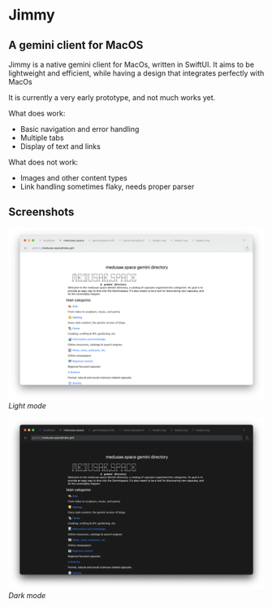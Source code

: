 #  Jimmy

## A gemini client for MacOS

Jimmy is a native gemini client for MacOs, written in SwiftUI. It aims to be lightweight and efficient, while having a design that integrates perfectly with MacOs

It is currently a very early prototype, and not much works yet.

What does work: 

- Basic navigation and error handling
- Multiple tabs
- Display of text and links

What does not work:

- Images and other content types
- Link handling sometimes flaky, needs proper parser

## Screenshots


![Light mode](screenshots/lightmode.png)
*Light mode*


![Dark mode](screenshots/darkmode.png)
*Dark mode*